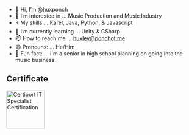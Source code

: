 - 👋 Hi, I’m @huxponch
- 👀 I’m interested in ... Music Production and Music Industry
- ⚡ My skills ... Karel, Java, Python, & Javascript
- 🌱 I’m currently learning ... Unity & CSharp
- 📫 How to reach me ... huxley@ponchot.me
- 😄 Pronouns: ... He/Him
- 🧠 Fun fact: ... I'm a senior in high school planning on going into the music business.

<h2>Certificate</h2>
<img scr="https://images.credly.com/images/d05c40ff-0e15-4c1d-8c4f-6607e93eda24/ITS-Badges-Cybersecurity.png" alt="Certiport IT Specialist Certification" width="100" height="100">

